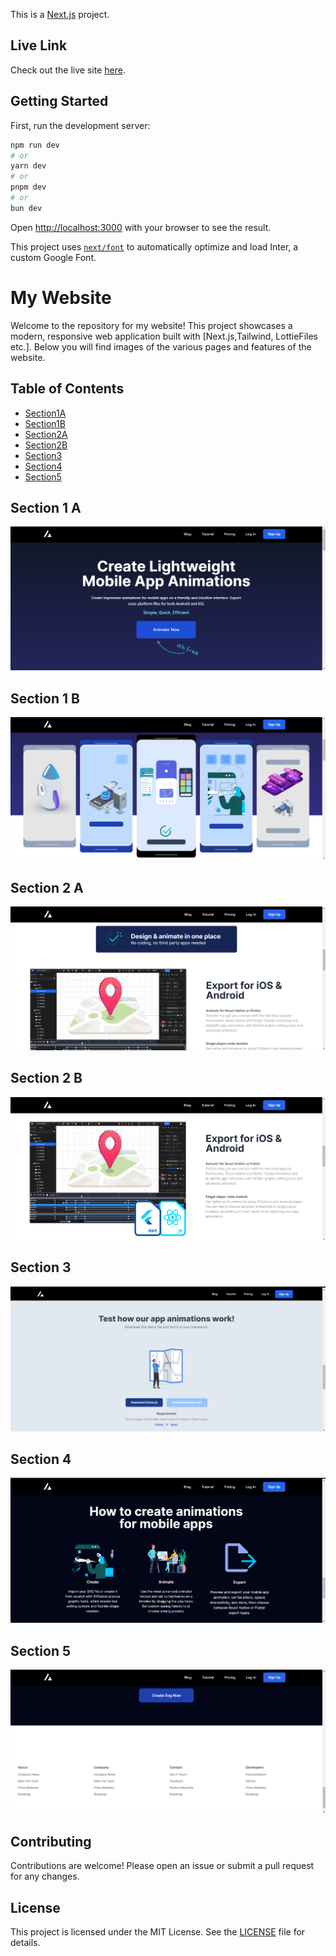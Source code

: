This is a [Next.js](https://nextjs.org/) project.

## Live Link

Check out the live site [here](https://next-js-animator-landingpage.vercel.app/).

## Getting Started

First, run the development server:

```bash
npm run dev
# or
yarn dev
# or
pnpm dev
# or
bun dev
```

Open [http://localhost:3000](http://localhost:3000) with your browser to see the result.

This project uses [`next/font`](https://nextjs.org/docs/basic-features/font-optimization) to automatically optimize and load Inter, a custom Google Font.

# My Website

Welcome to the repository for my website! This project showcases a modern, responsive web application built with [Next.js,Tailwind, LottieFiles etc.]. Below you will find images of the various pages and features of the website.

## Table of Contents

- [Section1A](#Section1A)
- [Section1B](#Section1B)
- [Section2A](#Section2A)
- [Section2B](#Section2B)
- [Section3](#Section3)
- [Section4](#Section4)
- [Section5](#Section5)


## Section 1 A

![Section 1 A](https://github.com/Moeez-Rajpoot/NextJs-Animated-Landingpage/blob/main/Images/Section1.png)

## Section 1 B

![Section 1 B](https://github.com/Moeez-Rajpoot/NextJs-Animated-Landingpage/blob/main/Images/Section1b.png)

## Section 2 A

![Section 2 A](https://github.com/Moeez-Rajpoot/NextJs-Animated-Landingpage/blob/main/Images/Section2.png)

## Section 2 B

![Section 2 B](https://github.com/Moeez-Rajpoot/NextJs-Animated-Landingpage/blob/main/Images/Section2b.png)

## Section 3

![Section 3](https://github.com/Moeez-Rajpoot/NextJs-Animated-Landingpage/blob/main/Images/Section3.png)

## Section 4

![Section 4](https://github.com/Moeez-Rajpoot/NextJs-Animated-Landingpage/blob/main/Images/Section4.png)

## Section 5

![Section 5](https://github.com/Moeez-Rajpoot/NextJs-Animated-Landingpage/blob/main/Images/Section5.png)

## Contributing

Contributions are welcome! Please open an issue or submit a pull request for any changes.

## License

This project is licensed under the MIT License. See the [LICENSE](LICENSE) file for details.
